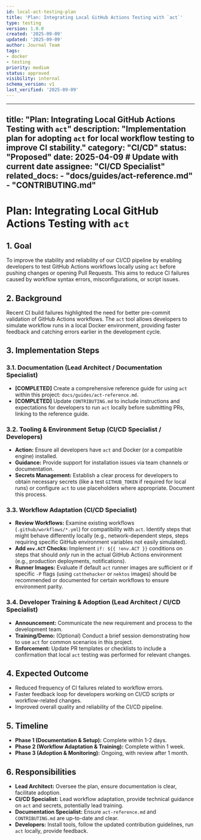 ```yaml
---
id: local-act-testing-plan
title: 'Plan: Integrating Local GitHub Actions Testing with `act`'
type: testing
version: 1.0.0
created: '2025-09-09'
updated: '2025-09-09'
author: Journal Team
tags:
- docker
- testing
priority: medium
status: approved
visibility: internal
schema_version: v1
last_verified: '2025-09-09'
---
```


***

title: "Plan: Integrating Local GitHub Actions Testing with `act`"
description: "Implementation plan for adopting `act` for local workflow testing to improve CI stability."
category: "CI/CD"
status: "Proposed"
date: 2025-04-09 # Update with current date
assignee: "CI/CD Specialist"
related\_docs:
\- "docs/guides/act-reference.md"
\- "CONTRIBUTING.md"
--------------------

# Plan: Integrating Local GitHub Actions Testing with `act`

## 1. Goal

To improve the stability and reliability of our CI/CD pipeline by enabling developers to test GitHub Actions workflows locally using `act` before pushing changes or opening Pull Requests. This aims to reduce CI failures caused by workflow syntax errors, misconfigurations, or script issues.

## 2. Background

Recent CI build failures highlighted the need for better pre-commit validation of GitHub Actions workflows. The `act` tool allows developers to simulate workflow runs in a local Docker environment, providing faster feedback and catching errors earlier in the development cycle.

## 3. Implementation Steps

### 3.1. Documentation (Lead Architect / Documentation Specialist)

- **\[COMPLETED]** Create a comprehensive reference guide for using `act` within this project: `docs/guides/act-reference.md`.
- **\[COMPLETED]** Update `CONTRIBUTING.md` to include instructions and expectations for developers to run `act` locally before submitting PRs, linking to the reference guide.

### 3.2. Tooling & Environment Setup (CI/CD Specialist / Developers)

- **Action:** Ensure all developers have `act` and Docker (or a compatible engine) installed.
- **Guidance:** Provide support for installation issues via team channels or documentation.
- **Secrets Management:** Establish a clear process for developers to obtain necessary secrets (like a test `GITHUB_TOKEN` if required for local runs) or configure `act` to use placeholders where appropriate. Document this process.

### 3.3. Workflow Adaptation (CI/CD Specialist)

- **Review Workflows:** Examine existing workflows (`.github/workflows/*.yml`) for compatibility with `act`. Identify steps that might behave differently locally (e.g., network-dependent steps, steps requiring specific GitHub environment variables not easily simulated).
- **Add `env.ACT` Checks:** Implement `if: ${{ !env.ACT }}` conditions on steps that should *only* run in the actual GitHub Actions environment (e.g., production deployments, notifications).
- **Runner Images:** Evaluate if default `act` runner images are sufficient or if specific `-P` flags (using `catthehacker` or `nektos` images) should be recommended or documented for certain workflows to ensure environment parity.

### 3.4. Developer Training & Adoption (Lead Architect / CI/CD Specialist)

- **Announcement:** Communicate the new requirement and process to the development team.
- **Training/Demo:** (Optional) Conduct a brief session demonstrating how to use `act` for common scenarios in this project.
- **Enforcement:** Update PR templates or checklists to include a confirmation that local `act` testing was performed for relevant changes.

## 4. Expected Outcome

- Reduced frequency of CI failures related to workflow errors.
- Faster feedback loop for developers working on CI/CD scripts or workflow-related changes.
- Improved overall quality and reliability of the CI/CD pipeline.

## 5. Timeline

- **Phase 1 (Documentation & Setup):** Complete within 1-2 days.
- **Phase 2 (Workflow Adaptation & Training):** Complete within 1 week.
- **Phase 3 (Adoption & Monitoring):** Ongoing, with review after 1 month.

## 6. Responsibilities

- **Lead Architect:** Oversee the plan, ensure documentation is clear, facilitate adoption.
- **CI/CD Specialist:** Lead workflow adaptation, provide technical guidance on `act` and secrets, potentially lead training.
- **Documentation Specialist:** Ensure `act-reference.md` and `CONTRIBUTING.md` are up-to-date and clear.
- **Developers:** Install tools, follow the updated contribution guidelines, run `act` locally, provide feedback.
